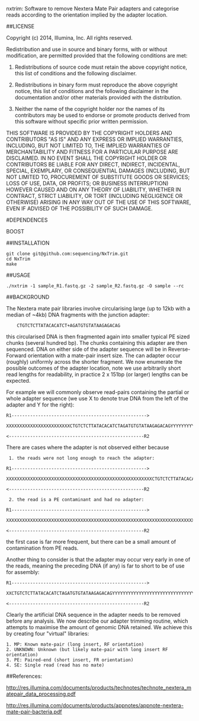 nxtrim: Software to remove Nextera Mate Pair adapters and categorise reads according to the orientation implied by the adapter location.

##LICENSE

Copyright (c) 2014, Illumina, Inc.
All rights reserved.

Redistribution and use in source and binary forms, with or without
modification, are permitted provided that the following conditions are
met:

1. Redistributions of source code must retain the above copyright
notice, this list of conditions and the following disclaimer.

2. Redistributions in binary form must reproduce the above copyright
notice, this list of conditions and the following disclaimer in the
documentation and/or other materials provided with the distribution.

3. Neither the name of the copyright holder nor the names of its
contributors may be used to endorse or promote products derived from
this software without specific prior written permission.

THIS SOFTWARE IS PROVIDED BY THE COPYRIGHT HOLDERS AND CONTRIBUTORS
"AS IS" AND ANY EXPRESS OR IMPLIED WARRANTIES, INCLUDING, BUT NOT
LIMITED TO, THE IMPLIED WARRANTIES OF MERCHANTABILITY AND FITNESS FOR
A PARTICULAR PURPOSE ARE DISCLAIMED. IN NO EVENT SHALL THE COPYRIGHT
HOLDER OR CONTRIBUTORS BE LIABLE FOR ANY DIRECT, INDIRECT, INCIDENTAL,
SPECIAL, EXEMPLARY, OR CONSEQUENTIAL DAMAGES (INCLUDING, BUT NOT
LIMITED TO, PROCUREMENT OF SUBSTITUTE GOODS OR SERVICES; LOSS OF USE,
DATA, OR PROFITS; OR BUSINESS INTERRUPTION) HOWEVER CAUSED AND ON ANY
THEORY OF LIABILITY, WHETHER IN CONTRACT, STRICT LIABILITY, OR TORT
(INCLUDING NEGLIGENCE OR OTHERWISE) ARISING IN ANY WAY OUT OF THE USE
OF THIS SOFTWARE, EVEN IF ADVISED OF THE POSSIBILITY OF SUCH DAMAGE.

#DEPENDENCES

BOOST


##INSTALLATION
```
git clone git@github.com:sequencing/NxTrim.git
cd NxTrim
make
```
##USAGE

```
./nxtrim -1 sample_R1.fastq.gz -2 sample_R2.fastq.gz -O sample --rc
```

##BACKGROUND

The Nextera mate pair libraries involve circularising large (up to 12kb with a median of ~4kb) DNA fragments with the junction adapter:

```
    CTGTCTCTTATACACATCT+AGATGTGTATAAGAGACAG
```

this circularised DNA is then fragmented again into smaller typical PE sized chunks (several hundred bp).  The chunks containing this adapter are then sequenced.  DNA on either side of the adapter sequence will be in Reverse-Forward orientation with a mate-pair insert size.  The can adapter occur (roughly) uniformly across the shorter fragment. We now enumerate the possible outcomes of the adapter location, note we use arbitrarily short read lengths for readability, in practice 2 x 151bp (or larger) lengths can be expected.


For example we will commonly observe read-pairs containing the partial or whole adapter sequence (we use X to denote true DNA from the left of the adapter and Y for the right):

```
R1--------------------------------------------------->
  XXXXXXXXXXXXXXXXXXXXXXXXCTGTCTCTTATACACATCTAGATGTGTATAAGAGACAGYYYYYYYYYYYYYYYYYYYYYYYYYYYYYYYYYYYYYYYYYYYYYYYYYYYYYYYYYYYYYYYYYYYYYYYYYYYYYYYYYYYYYY
                                                                                                  <---------------------------------------------------R2
```

There are cases where the adapter is not observed either because

     1. the reads were not long enough to reach the adapter:
```
R1--------------------------------------------------->
  XXXXXXXXXXXXXXXXXXXXXXXXXXXXXXXXXXXXXXXXXXXXXXXXXXXXXXXCTGTCTCTTATACACATCTAGATGTGTATAAGAGACAGYYYYYYYYYYYYYYYYYYYYYYYYYYYYYYYYYYYYYYYYYYYYYYYYYYYYYYY
                                                                                                  <---------------------------------------------------R2
```
     2. the read is a PE contaminant and had no adapter:
```
R1--------------------------------------------------->
  XXXXXXXXXXXXXXXXXXXXXXXXXXXXXXXXXXXXXXXXXXXXXXXXXXXXXXXXXXXXXXXXXXXXXXXXXXXXXXXXXXXXXXXXXXXXXXXXXXXXXXXXXXXXXXXXXXXXXXXXXXXXXXXXXXXXXXXXXXXXXXXXXXXX
                                                                                                  <---------------------------------------------------R2
```
the first case is far more frequent, but there can be a small amount of contamination from PE reads.

Another thing to consider is that the adapter may occur very early in one of the reads, meaning the preceding DNA (if any) is far to short to be of use for assembly:
```
R1--------------------------------------------------->
  XXCTGTCTCTTATACACATCTAGATGTGTATAAGAGACAGYYYYYYYYYYYYYYYYYYYYYYYYYYYYYYYYYYYYYYYYYYYYYYYYYYYYYYYYYYYYYYYYYYYYYYYYYYYYYYYYYYYYYYYYYYYYYYYYYYYYYYYYYYYY
                                                                                                  <---------------------------------------------------R2
```

Clearly the artificial DNA sequence in the adapter needs to be removed before any analysis.  We now describe our adapter trimming routine, which attempts to maximise the amount of genomic DNA retained.  We achieve this by creating four "virtual" libraries:

	1. MP: Known mate-pair (long insert, RF orientation)
	2. UNKNOWN: Unknown (but likely mate-pair with long insert RF orientation)
	3. PE: Paired-end (short insert, FR orientation)
	4. SE: Single read (read has no mate)

##References:

http://res.illumina.com/documents/products/technotes/technote_nextera_matepair_data_processing.pdf

http://res.illumina.com/documents/products/appnotes/appnote-nextera-mate-pair-bacteria.pdf
